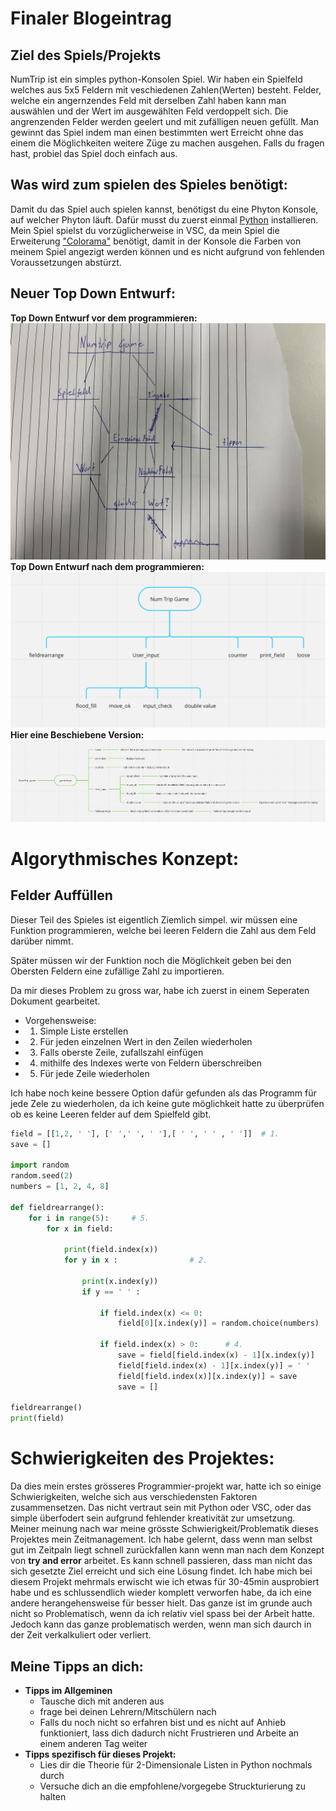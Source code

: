 
# Finaler Blogeintrag
## Ziel des Spiels/Projekts
NumTrip ist ein simples python-Konsolen Spiel. Wir haben ein Spielfeld welches aus 5x5 Feldern mit veschiedenen Zahlen(Werten) besteht. Felder, welche ein angernzendes Feld mit derselben Zahl haben kann man auswählen und der Wert im ausgewählten Feld verdoppelt sich. Die angrenzenden Felder werden geelert und mit zufälligen neuen gefüllt. Man gewinnt das Spiel indem man einen bestimmten wert Erreicht ohne das einem die Möglichkeiten weitere Züge zu machen ausgehen. Falls du fragen hast, probiel das Spiel doch einfach aus. 

## Was wird zum spielen des Spieles benötigt:
Damit du das Spiel auch spielen kannst, benötigst du eine Phyton Konsole, auf welcher Phyton läuft. Dafür musst du zuerst einmal [Python](https://www.python.org/shell/) installieren. Mein Spiel spielst du vorzüglicherweise in VSC, da mein Spiel die Erweiterung ["Colorama"](https://pypi.org/project/colorama/) benötigt, damit in der Konsole die Farben von meinem Spiel angezigt werden können und es nicht aufgrund von fehlenden Voraussetzungen abstürzt. 


## Neuer Top Down Entwurf:
**Top Down Entwurf vor dem programmieren:**
![Image](/blog/images/Top_Down_Entwurf.jpg)
**Top Down Entwurf nach dem programmieren:**
![Image](/blog/images/Top_Down_simple.png)
**Hier eine Beschiebene Version:**
![Image](/blog/images/Top_down_detail.png)

# Algorythmisches Konzept: 
## Felder Auffüllen


Dieser Teil des Spieles ist eigentlich Ziemlich simpel. wir müssen eine Funktion programmieren, welche bei leeren Feldern die Zahl aus dem Feld darüber nimmt. 

Später müssen wir der Funktion noch die Möglichkeit geben bei den Obersten Feldern eine zufällige Zahl zu importieren. 

Da mir dieses Problem zu gross war, habe ich zuerst in einem Seperaten Dokument gearbeitet. 

* Vorgehensweise:
* 1. Simple Liste erstellen 
* 2. Für jeden einzelnen Wert in den Zeilen wiederholen 
* 3. Falls oberste Zeile, zufallszahl einfügen 
* 4. mithilfe des Indexes werte von Feldern überschreiben
* 5. Für jede Zeile wiederholen 

Ich habe noch keine bessere Option dafür gefunden als das Programm für jede Zele zu wiederholen, da ich keine gute möglichkeit hatte zu überprüfen ob es keine Leeren felder auf dem Spielfeld gibt. 

````py
field = [[1,2, ' '], [' ',' ', ' '],[ ' ', ' ' , ' ']]  # 1.
save = []

import random
random.seed(2)
numbers = [1, 2, 4, 8]

def fieldrearrange():
    for i in range(5):     # 5. 
        for x in field:

            print(field.index(x))
            for y in x :                # 2. 
                
                print(x.index(y))
                if y == ' ' :

                    if field.index(x) <= 0:                            # 3. 
                        field[0][x.index(y)] = random.choice(numbers)
            
                    if field.index(x) > 0:      # 4. 
                        save = field[field.index(x) - 1][x.index(y)]
                        field[field.index(x) - 1][x.index(y)] = ' '
                        field[field.index(x)][x.index(y)] = save
                        save = []

fieldrearrange()   
print(field)
````







# Schwierigkeiten des Projektes:

Da dies mein erstes grösseres Programmier-projekt war, hatte ich so einige Schwierigkeiten, welche sich aus verschiedensten Faktoren zusammensetzen. Das nicht vertraut sein mit Python oder VSC, oder das simple überfodert sein aufgrund fehlender kreativität zur umsetzung. Meiner meinung nach war meine grösste Schwierigkeit/Problematik dieses Projektes mein Zeitmanagement. Ich habe gelernt, dass wenn man selbst gut im Zeitpaln liegt schnell zurückfallen kann wenn man nach dem Konzept von **try and error** arbeitet. Es kann schnell passieren, dass man nicht das sich gesetzte Ziel erreicht und sich eine Lösung findet. Ich habe mich bei diesem Projekt mehrmals erwischt wie ich etwas für 30-45min ausprobiert habe und es schlussendlich wieder komplett verworfen habe, da ich eine andere herangehensweise für besser hielt. Das ganze ist im grunde auch nicht so Problematisch, wenn da ich relativ viel spass bei der Arbeit hatte. Jedoch kann das ganze problematisch werden, wenn man sich daurch in der Zeit verkalkuliert oder verliert.                                                                                                    
## Meine Tipps an dich:

* **Tipps im Allgeminen**
    * Tausche dich mit anderen aus
    * frage bei deinen Lehrern/Mitschülern nach
    * Falls du noch nicht so erfahren bist und es nicht auf Anhieb funktioniert, lass dich dadurch nicht Frustrieren und Arbeite an einem anderen Tag weiter
 * **Tipps spezifisch für dieses Projekt:**
    * Lies dir die Theorie für 2-Dimensionale Listen in Python nochmals durch 
    * Versuche dich an die empfohlene/vorgegebe Struckturierung zu halten 
